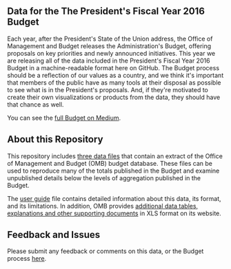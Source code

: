 ## Data for the The President's Fiscal Year 2016 Budget
Each year, after the President's State of the Union address, the Office of Management and Budget releases the Administration's Budget, offering proposals on key priorities and newly announced initiatives. This year we are releasing all of the data included in the President's Fiscal Year 2016 Budget in a machine-readable format here on GitHub. The Budget process should be a reflection of our values as a country, and we think it's important that members of the public have as many tools at their disposal as possible to see what is in the President's proposals. And, if they're motivated to create their own visualizations or products from the data, they should have that chance as well.

You can see the [full Budget on Medium](http://go.wh.gov/2016budget).

## About this Repository

This repository includes [three data files](data) that contain an extract of the Office of Management and Budget (OMB) budget database.  These files can be used to reproduce many of the totals published in the Budget and examine unpublished details below the levels of aggregation published in the Budget.

The [user guide](USER_GUIDE.md) file contains detailed information about this data, its format, and its limitations. In addition, OMB provides [additional data tables, explanations and other supporting documents](http://www.whitehouse.gov/omb/budget/Supplemental) in XLS format on its website.

## Feedback and Issues
Please submit any feedback or comments on this data, or the Budget process [here](http://wh.gov/feedback/budget-data).
